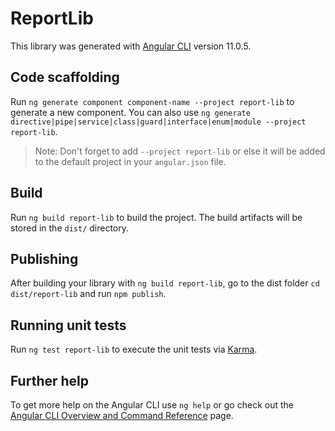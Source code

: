 # ReportLib

This library was generated with [Angular CLI](https://github.com/angular/angular-cli) version 11.0.5.

## Code scaffolding

Run `ng generate component component-name --project report-lib` to generate a new component. You can also use `ng generate directive|pipe|service|class|guard|interface|enum|module --project report-lib`.
> Note: Don't forget to add `--project report-lib` or else it will be added to the default project in your `angular.json` file. 

## Build

Run `ng build report-lib` to build the project. The build artifacts will be stored in the `dist/` directory.

## Publishing

After building your library with `ng build report-lib`, go to the dist folder `cd dist/report-lib` and run `npm publish`.

## Running unit tests

Run `ng test report-lib` to execute the unit tests via [Karma](https://karma-runner.github.io).

## Further help

To get more help on the Angular CLI use `ng help` or go check out the [Angular CLI Overview and Command Reference](https://angular.io/cli) page.
